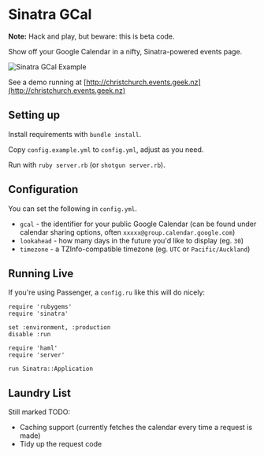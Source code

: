 Sinatra GCal
============

**Note:** Hack and play, but beware: this is beta code.

Show off your Google Calendar in a nifty, Sinatra-powered events page.

![Sinatra GCal Example](http://imgur.com/odgyR.png)

See a demo running at [http://christchurch.events.geek.nz](http://christchurch.events.geek.nz)

Setting up
----------

Install requirements with `bundle install`.

Copy `config.example.yml` to `config.yml`, adjust as you need.

Run with `ruby server.rb` (or `shotgun server.rb`).

Configuration
-------------

You can set the following in `config.yml`.

* `gcal` - the identifier for your public Google Calendar (can be found under calendar sharing options, often `xxxxx@group.calendar.google.com`)
* `lookahead` - how many days in the future you'd like to display (eg. `30`)
* `timezone` - a TZInfo-compatible timezone (eg. `UTC` or `Pacific/Auckland`)

Running Live
------------

If you're using Passenger, a `config.ru` like this will do nicely:

    require 'rubygems'
    require 'sinatra'

    set :environment, :production
    disable :run

    require 'haml'
    require 'server'

    run Sinatra::Application
    

Laundry List
------------
Still marked TODO:

* Caching support (currently fetches the calendar every time a request is made)
* Tidy up the request code
